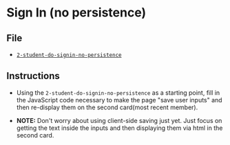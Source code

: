 # Sign In (no persistence)

## File

* [`2-student-do-signin-no-persistence`](Unsolved/2-student-do-signin-no-persistence.html)

## Instructions

* Using the `2-student-do-signin-no-persistence` as a starting point, fill in the JavaScript code necessary to make the page "save user inputs" and then re-display them on the second card(most recent member).

* **NOTE:** Don't worry about using client-side saving just yet. Just focus on getting the text inside the inputs and then displaying them via html in the second card.
